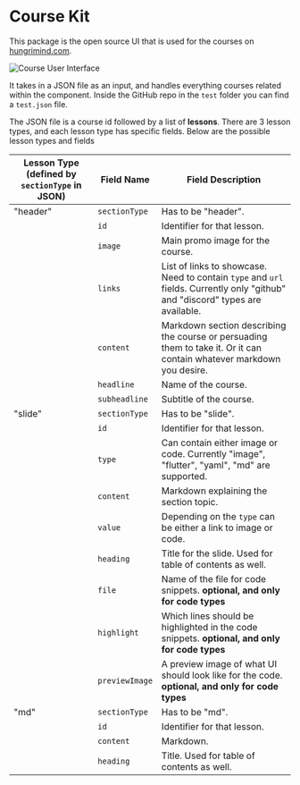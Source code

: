# Course Kit

This package is the open source UI that is used for the courses on [hungrimind.com](https://hungrimind.com).

![Course User Interface](https://i.imgur.com/d4MNfBc.png)

It takes in a JSON file as an input, and handles everything courses related within the component. Inside the GitHub repo in the `test` folder you can find a `test.json` file. 

The JSON file is a course id followed by a list of **lessons**. There are 3 lesson types, and each lesson type has specific fields. Below are the possible lesson types and fields


| Lesson Type (defined by `sectionType` in JSON) | Field Name     | Field Description                                                                                                              |
| ---------------------------------------------- | -------------- | ------------------------------------------------------------------------------------------------------------------------------ |
| "header"                                       | `sectionType`  | Has to be "header".                                                                                                            |
|                                                | `id`           | Identifier for that lesson.                                                                                                    |
|                                                | `image`        | Main promo image for the course.                                                                                               |
|                                                | `links`        | List of links to showcase. Need to contain `type` and `url` fields. Currently only "github" and "discord" types are available. |
|                                                | `content`      | Markdown section describing the course or persuading them to take it. Or it can contain whatever markdown you desire.          |
|                                                | `headline`     | Name of the course.                                                                                                            |
|                                                | `subheadline`  | Subtitle of the course.                                                                                                        |
| "slide"                                        | `sectionType`  | Has to be "slide".                                                                                                             |
|                                                | `id`           | Identifier for that lesson.                                                                                                    |
|                                                | `type`         | Can contain either image or code. Currently "image", "flutter", "yaml", "md" are supported.                                    |
|                                                | `content`      | Markdown explaining the section topic.                                                                                         |
|                                                | `value`        | Depending on the `type` can be either a link to image or code.                                                                 |
|                                                | `heading`      | Title for the slide. Used for table of contents as well.                                                                       |
|                                                | `file`         | Name of the file for code snippets. **optional, and only for code types**                                                      |
|                                                | `highlight`    | Which lines should be highlighted in the code snippets. **optional, and only for code types**                                  |
|                                                | `previewImage` | A preview image of what UI should look like for the code. **optional, and only for code types**                                |
| "md"                                           | `sectionType`  | Has to be "md".                                                                                                                |
|                                                | `id`           | Identifier for that lesson.                                                                                                    |
|                                                | `content`      | Markdown.                                                                                                                      |
|                                                | `heading`      | Title. Used for table of contents as well.                                                                                     |


